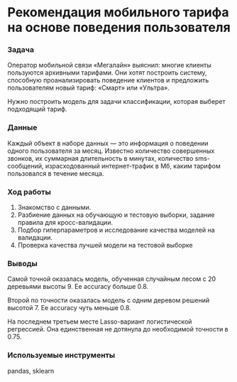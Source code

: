 # Рекомендация мобильного тарифа на основе поведения пользователя

### Задача

Оператор мобильной связи «Мегалайн» выяснил: многие клиенты пользуются архивными тарифами. Они хотят построить систему, способную проанализировать поведение клиентов и предложить пользователям новый тариф: «Смарт» или «Ультра».

Нужно построить модель для задачи классификации, которая выберет подходящий тариф.

### Данные

Каждый объект в наборе данных — это информация о поведении одного пользователя за месяц. Известно количество совершенных звонков, их суммарная длительность в минутах, количество sms-сообщений, израсходованный интернет-трафик в Мб, каким тарифом пользовался в течение месяца.

### Ход работы

1. Знакомство с данными.
2. Разбиение данных на обучающую и тестовую выборки, задание правила для кросс-валидации.
3. Подбор гиперпараметров и исследование качества моделей на валидации.
4. Проверка качества лучшей модели на тестовой выборке

### Выводы

Самой точной оказалась модель, обученная случайным лесом с 20 деревьями высоты 9. Ее accuracy больше 0.8.

Второй по точности оказалась модель с одним деревом решений высотой 7. Ее accuracy чуть меньше 0.8.

На последнем третьем месте Lasso-вариант логистической регрессией. Она единственная не дотянула до необходимой точности в 0.75.

### Используемые инструменты

pandas, sklearn